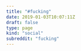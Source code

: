 ```yaml
---
title: "#fucking"
date: 2019-01-03T10:07:11Z
draft: false
type: page
kind: "social"
subreddit: "fucking"
---
```

